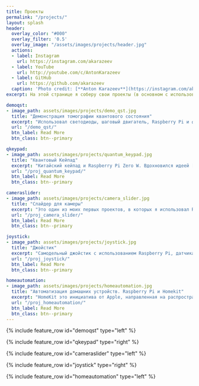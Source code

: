 ```yaml
---
title: Проекты
permalink: "/projects/"
layout: splash
header:
  overlay_color: "#000"
  overlay_filter: '0.5'
  overlay_image: "/assets/images/projects/header.jpg"
  actions:
  - label: Instagram
    url: https://instagram.com/akarazeev
  - label: YouTube
    url: http://youtube.com/c/AntonKarazeev
  - label: GitHub
    url: https://github.com/akarazeev
  caption: 'Photo credit: [**Anton Karazeev**](https://instagram.com/akarazeev)'
excerpt: На этой странице я соберу свои проекты (в основном с использованием Raspberry Pi и Arduino).

demoqst:
- image_path: assets/images/projects/demo_qst.jpg
  title: "Демонстрация томографии квантового состояния"
  excerpt: "Использовал светодиоды, шаговый двигатель, Raspberry Pi и фигурку \"нолик/единичка\", которую мне подарили из IBM"
  url: "/demo_qst/"
  btn_label: Read More
  btn_class: btn--primary

qkeypad:
- image_path: assets/images/projects/quantum_keypad.jpg
  title: "Квантовый Кейпад"
  excerpt: "Китайский кейпад и Raspberry Pi Zero W. Вдохновился идеей [Model Q](https://qiskit.org/modelq/), которую в качестве первоапрельской шутки в 2018 году представил QISKit (подразделение IBM, занимающееся разработкой квантового компьютера). Из IBM мне прислали различные подарки, когда увидели мой [пост в Twitter'e](https://twitter.com/antonkarazeev/status/981671571319336960)"
  url: "/proj_quantum_keypad/"
  btn_label: Read More
  btn_class: btn--primary

cameraslider:
- image_path: assets/images/projects/camera_slider.jpg
  title: "Слайдер для камеры"
  excerpt: "Это один из моих первых проектов, в которых я использовал Raspberry Pi. После покупки всех необходимых деталей я принялся сверлить и крутить винты. Получилось довольно прикольно (по ссылке есть 2 видео -- демонстрация работы и снятый таймлепс)"
  url: "/proj_camera_slider/"
  btn_label: Read More
  btn_class: btn--primary

joystick:
- image_path: assets/images/projects/joystick.jpg
  title: "Джойстик"
  excerpt: "Самодельный джойстик с использованием Raspberry Pi, датчика воды и аналогового стика"
  url: "/proj_joystick/"
  btn_label: Read More
  btn_class: btn--primary

homeautomation:
- image_path: assets/images/projects/homeautomation.jpg
  title: "Автоматизация домашних устройств. Raspberry Pi и Homekit"
  excerpt: "HomeKit это инициатива от Apple, направленная на распространение такого понятия как \"умный дом\" (дом умнее не становится, лишь что-то можно автоматизировать). На данный момент я автоматизировал освещение вокруг моего рабочего места. Есть [туториал](/home-automation-homekit/) по настройке сервера homebridge на Raspberry Pi"
  url: "/proj_homeautomation/"
  btn_label: Read More
  btn_class: btn--primary
---
```


{% include feature_row id="demoqst" type="left" %}

{% include feature_row id="qkeypad" type="right" %}

{% include feature_row id="cameraslider" type="left" %}

{% include feature_row id="joystick" type="right" %}

{% include feature_row id="homeautomation" type="left" %}
